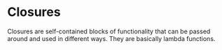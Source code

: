 # Closures
Closures are self-contained blocks of functionality that can be passed around and used in different ways. They are basically lambda functions.
